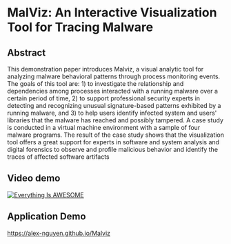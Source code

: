 # MalViz: An Interactive Visualization Tool for Tracing Malware

## Abstract
This demonstration paper introduces Malviz, a visual analytic tool for analyzing malware behavioral patterns through process monitoring events. The goals of this tool are: 1)  to investigate the relationship and dependencies among processes interacted with a running malware over a certain period of time, 2) to support professional security experts in detecting and recognizing unusual signature-based patterns exhibited by a running malware, and 3) to help users identify infected system and users' libraries that the malware has reached and possibly tampered. A case study is conducted in a virtual machine environment with a sample of four malware programs. The result of the case study shows that the visualization tool offers a great support for experts in software and system analysis and digital forensics to observe and profile malicious behavior and identify the traces of affected software artifacts
## Video demo
[![Everything Is AWESOME](https://github.com/Alex-Nguyen/Malviz/blob/master/images/VideoPlay.jpg?raw=true)](http://myweb.ttu.edu/vinhtngu/malviz/video/malviz.mp4)

## Application Demo
https://alex-nguyen.github.io/Malviz
